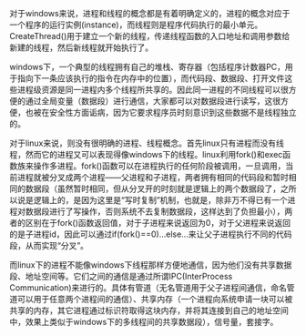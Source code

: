   对于windows来说，进程和线程的概念都是有着明确定义的，进程的概念对应于一个程序的运行实例(instance)，而线程则是程序代码执行的最小单元。CreateThread()用于建立一个新的线程，传递线程函数的入口地址和调用参数给新建的线程，然后新线程就开始执行了。

windows下，一个典型的线程拥有自己的堆栈、寄存器（包括程序计数器PC，用于指向下一条应该执行的指令在内存中的位置），而代码段、数据段、打开文件这些进程级资源是同一进程内多个线程所共享的。因此同一进程的不同线程可以很方便的通过全局变量（数据段）进行通信，大家都可以对数据段进行读写，这很方便，也被在安全性方面诟病，因为它要求程序员时刻意识到这些数据不是线程独立的。

对于linux来说，则没有很明确的进程、线程概念。首先linux只有进程而没有线程，然而它的进程又可以表现得像windows下的线程。linux利用fork()和exec函数族来操作多进程。fork()函数可以在进程执行的任何阶段被调用，一旦调用，当前进程就被分叉成两个进程——父进程和子进程，两者拥有相同的代码段和暂时相同的数据段（虽然暂时相同，但从分叉开的时刻就是逻辑上的两个数据段了，之所以说是逻辑上的，是因为这里是“写时复制”机制，也就是，除非万不得已有一个进程对数据段进行了写操作，否则系统不去复制数据段，这样达到了负担最小），两者的区别在于fork()函数返回值，对于子进程来说返回为0，对于父进程来说返回的是子进程id，因此可以通过if(fork()==0)…else…来让父子进程执行不同的代码段，从而实现“分叉”。

而linux下的进程不能像windows下线程那样方便地通信，因为他们没有共享数据段、地址空间等。它们之间的通信是通过所谓IPC(InterProcess Communication)来进行的。具体有管道（无名管道用于父子进程间通信，命名管道可以用于任意两个进程间的通信）、共享内存（一个进程向系统申请一块可以被共享的内存，其它进程通过标识符取得这块内存，并将其连接到自己的地址空间中，效果上类似于windows下的多线程间的共享数据段），信号量，套接字。  